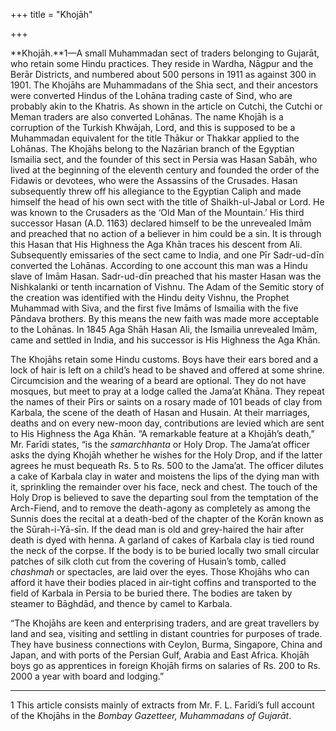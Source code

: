 +++
title = "Khojāh"

+++

**Khojāh.**1—A small Muhammadan sect of traders belonging to Gujarāt, who retain some Hindu practices. They reside in Wardha, Nāgpur and the Berār Districts, and numbered about 500 persons in 1911 as against 300 in 1901. The Khojāhs are Muhammadans of the Shia sect, and their ancestors were converted Hindus of the Lohāna trading caste of Sind, who are probably akin to the Khatris. As shown in the article on Cutchi, the Cutchi or Meman traders are also converted Lohānas. The name Khojāh is a corruption of the Turkish Khwājah, Lord, and this is supposed to be a Muhammadan equivalent for the title Thākur or Thakkar applied to the Lohānas. The Khojāhs belong to the Nazārian branch of the Egyptian Ismailia sect, and the founder of this sect in Persia was Hasan Sabāh, who lived at the beginning of the eleventh century and founded the order of the Fidawis or devotees, who were the Assassins of the Crusades. Hasan subsequently threw off his allegiance to the Egyptian Caliph and made himself the head of his own sect with the title of Shaikh-ul-Jabal or Lord. He was known to the Crusaders as the ‘Old Man of the Mountain.’ His third successor Hasan \(A.D. 1163\) declared himself to be the unrevealed Imām and preached that no action of a believer in him could be a sin. It is through this Hasan that His Highness the Aga Khān traces his descent from Ali. Subsequently emissaries of the sect came to India, and one Pīr Sadr-ud-dīn converted the Lohānas. According to one account this man was a Hindu slave of Imām Hasan. Sadr-ud-dīn preached that his master Hasan was the Nishkalanki or tenth incarnation of Vishnu. The Adam of the Semitic story of the creation was identified with the Hindu deity Vishnu, the Prophet Muhammad with Siva, and the first five Imāms of Ismailia with the five Pāndava brothers. By this means the new faith was made more acceptable to the Lohānas. In 1845 Aga Shāh Hasan Ali, the Ismailia unrevealed Imām, came and settled in India, and his successor is His Highness the Aga Khān.

The Khojāhs retain some Hindu customs. Boys have their ears bored and a lock of hair is left on a child’s head to be shaved and offered at some shrine. Circumcision and the wearing of a beard are optional. They do not have mosques, but meet to pray at a lodge called the Jama’at Khāna. They repeat the names of their Pīrs or saints on a rosary made of 101 beads of clay from Karbala, the scene of the death of Hasan and Husain. At their marriages, deaths and on every new-moon day, contributions are levied which are sent to His Highness the Aga Khān. “A remarkable feature at a Khojāh’s death,” Mr. Farīdi states, “is the *samarchhanta* or Holy Drop. The Jama’at officer asks the dying Khojāh whether he wishes for the Holy Drop, and if the latter agrees he must bequeath Rs. 5 to Rs. 500 to the Jama’at. The officer dilutes a cake of Karbala clay in water and moistens the lips of the dying man with it, sprinkling the remainder over his face, neck and chest. The touch of the Holy Drop is believed to save the departing soul from the temptation of the Arch-Fiend, and to remove the death-agony as completely as among the Sunnis does the recital at a death-bed of the chapter of the Korān known as the Sūrah-i-Yā-sīn. If the dead man is old and grey-haired the hair after death is dyed with henna. A garland of cakes of Karbala clay is tied round the neck of the corpse. If the body is to be buried locally two small circular patches of silk cloth cut from the covering of Husain’s tomb, called *chashmah* or spectacles, are laid over the eyes. Those Khojāhs who can afford it have their bodies placed in air-tight coffins and transported to the field of Karbala in Persia to be buried there. The bodies are taken by steamer to Bāghdād, and thence by camel to Karbala.

“The Khojāhs are keen and enterprising traders, and are great travellers by land and sea, visiting and settling in distant countries for purposes of trade. They have business connections with Ceylon, Burma, Singapore, China and Japan, and with ports of the Persian Gulf, Arabia and East Africa. Khojāh boys go as apprentices in foreign Khojāh firms on salaries of Rs. 200 to Rs. 2000 a year with board and lodging.” 

___________________

1 This article consists mainly of extracts from Mr. F. L. Farīdi’s full account of the Khojāhs in the *Bombay Gazetteer, Muhammadans of Gujarāt*.

